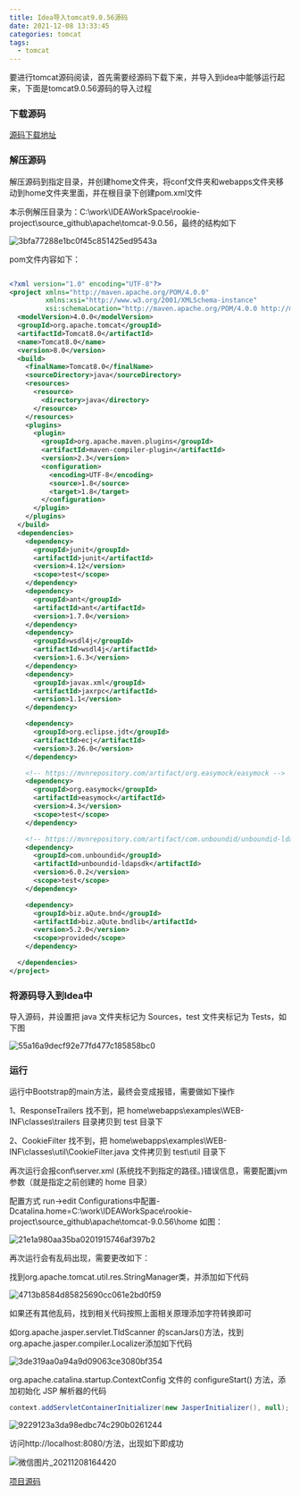 ```yaml
---
title: Idea导入tomcat9.0.56源码
date: 2021-12-08 13:33:45
categories: tomcat
tags:
  - tomcat
---
```


要进行tomcat源码阅读，首先需要经源码下载下来，并导入到idea中能够运行起来，下面是tomcat9.0.56源码的导入过程

### 下载源码

[源码下载地址](https://github.com/apache/tomcat/tags)

### 解压源码

解压源码到指定目录，并创建home文件夹，将conf文件夹和webapps文件夹移动到home文件夹里面，并在根目录下创建pom.xml文件

本示例解压目录为：C:\work\IDEAWorkSpace\rookie-project\source_github\apache\tomcat-9.0.56，最终的结构如下

![3bfa77288e1bc0f45c851425ed9543a](images/tomcat/2021-12-08-Idea导入tomcat9.0.56源码/3bfa77288e1bc0f45c851425ed9543a.png)

pom文件内容如下：

```xml

<?xml version="1.0" encoding="UTF-8"?>
<project xmlns="http://maven.apache.org/POM/4.0.0"
         xmlns:xsi="http://www.w3.org/2001/XMLSchema-instance"
         xsi:schemaLocation="http://maven.apache.org/POM/4.0.0 http://maven.apache.org/xsd/maven-4.0.0.xsd">
  <modelVersion>4.0.0</modelVersion>
  <groupId>org.apache.tomcat</groupId>
  <artifactId>Tomcat8.0</artifactId>
  <name>Tomcat8.0</name>
  <version>8.0</version>
  <build>
    <finalName>Tomcat8.0</finalName>
    <sourceDirectory>java</sourceDirectory>
    <resources>
      <resource>
        <directory>java</directory>
      </resource>
    </resources>
    <plugins>
      <plugin>
        <groupId>org.apache.maven.plugins</groupId>
        <artifactId>maven-compiler-plugin</artifactId>
        <version>2.3</version>
        <configuration>
          <encoding>UTF-8</encoding>
          <source>1.8</source>
          <target>1.8</target>
        </configuration>
      </plugin>
    </plugins>
  </build>
  <dependencies>
    <dependency>
      <groupId>junit</groupId>
      <artifactId>junit</artifactId>
      <version>4.12</version>
      <scope>test</scope>
    </dependency>
    <dependency>
      <groupId>ant</groupId>
      <artifactId>ant</artifactId>
      <version>1.7.0</version>
    </dependency>
    <dependency>
      <groupId>wsdl4j</groupId>
      <artifactId>wsdl4j</artifactId>
      <version>1.6.3</version>
    </dependency>
    <dependency>
      <groupId>javax.xml</groupId>
      <artifactId>jaxrpc</artifactId>
      <version>1.1</version>
    </dependency>

    <dependency>
      <groupId>org.eclipse.jdt</groupId>
      <artifactId>ecj</artifactId>
      <version>3.26.0</version>
    </dependency>

    <!-- https://mvnrepository.com/artifact/org.easymock/easymock -->
    <dependency>
      <groupId>org.easymock</groupId>
      <artifactId>easymock</artifactId>
      <version>4.3</version>
      <scope>test</scope>
    </dependency>

    <!-- https://mvnrepository.com/artifact/com.unboundid/unboundid-ldapsdk -->
    <dependency>
      <groupId>com.unboundid</groupId>
      <artifactId>unboundid-ldapsdk</artifactId>
      <version>6.0.2</version>
      <scope>test</scope>
    </dependency>

    <dependency>
      <groupId>biz.aQute.bnd</groupId>
      <artifactId>biz.aQute.bndlib</artifactId>
      <version>5.2.0</version>
      <scope>provided</scope>
    </dependency>

  </dependencies>
</project>
```

### 将源码导入到Idea中

导入源码，并设置把 java 文件夹标记为 Sources，test 文件夹标记为 Tests，如下图

![55a16a9decf92e77fd477c185858bc0](images/tomcat/2021-12-08-Idea导入tomcat9.0.56源码/55a16a9decf92e77fd477c185858bc0.png)

### 运行

运行中Bootstrap的main方法，最终会变成报错，需要做如下操作

1、ResponseTrailers 找不到，把 home\webapps\examples\WEB-INF\classes\trailers 目录拷贝到 test 目录下

2、CookieFilter 找不到，把 home\webapps\examples\WEB-INF\classes\util\CookieFilter.java 文件拷贝到 test\util 目录下

再次运行会报conf\server.xml (系统找不到指定的路径。)错误信息，需要配置jvm 参数（就是指定之前创建的 home 目录）

配置方式 run->edit Configurations中配置-Dcatalina.home=C:\work\IDEAWorkSpace\rookie-project\source_github\apache\tomcat-9.0.56\home 如图：

![21e1a980aa35ba0201915746af397b2](images/tomcat/2021-12-08-Idea导入tomcat9.0.56源码/21e1a980aa35ba0201915746af397b2.png)

再次运行会有乱码出现，需要更改如下：

找到org.apache.tomcat.util.res.StringManager类，并添加如下代码

![4713b8584d85825690cc061e2bd0f59](images/tomcat/2021-12-08-Idea导入tomcat9.0.56源码/4713b8584d85825690cc061e2bd0f59.png)

如果还有其他乱码，找到相关代码按照上面相关原理添加字符转换即可

如org.apache.jasper.servlet.TldScanner 的scanJars()方法，找到org.apache.jasper.compiler.Localizer添加如下代码

![3de319aa0a94a9d09063ce3080bf354](images/tomcat/2021-12-08-Idea导入tomcat9.0.56源码/3de319aa0a94a9d09063ce3080bf354.png)

org.apache.catalina.startup.ContextConfig 文件的 configureStart() 方法，添加初始化 JSP 解析器的代码

```java
context.addServletContainerInitializer(new JasperInitializer(), null);
```

![9229123a3da98edbc74c290b0261244](images/tomcat/2021-12-08-Idea导入tomcat9.0.56源码/9229123a3da98edbc74c290b0261244.png)

访问http://localhost:8080/方法，出现如下即成功

![微信图片_20211208164420](images/tomcat/2021-12-08-Idea导入tomcat9.0.56源码/微信图片_20211208164420.png)

[项目源码](https://github.com/albert-liu435/tomcat9.0)